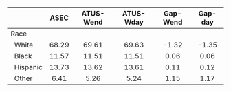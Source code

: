 
|                      |         ASEC |    ATUS-Wend |    ATUS-Wday |     Gap-Wend |      Gap-day |
| -------------------- | :----------: | :----------: | :----------: | :----------: | :----------: |
| Race                 |              |              |              |              |              |
| &nbsp;&nbsp;White    |        68.29 |        69.61 |        69.63 |        -1.32 |        -1.35 |
| &nbsp;&nbsp;Black    |        11.57 |        11.51 |        11.51 |         0.06 |         0.06 |
| &nbsp;&nbsp;Hispanic |        13.73 |        13.62 |        13.61 |         0.11 |         0.12 |
| &nbsp;&nbsp;Other    |         6.41 |         5.26 |         5.24 |         1.15 |         1.17 |

